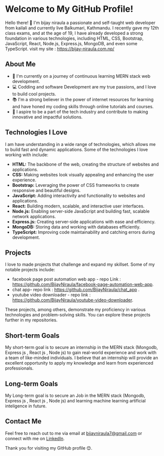 # Welcome to My GitHub Profile!

Hello there! 👋 I'm bijay niraula a passionate and self-taught web developer from kailali and currently live Balkumari, Kathmandu. I recently gave my 12th class exams, and at the age of 19, I have already developed a strong foundation in various technologies, including HTML, CSS, Bootstrap, JavaScript, React, Node.js, Express.js, MongoDB, and even some TypeScript.
visit my site : https://bijay-niraula.com.np/
## About Me

- 🌱 I'm currently on a journey of continuous learning MERN stack web development.
- 💻 Codding and software Development are my true passions, and I love to build cool projects.
- 📚 I'm a strong believer in the power of internet resources for learning and have honed my coding skills through online tutorials and courses.
- 🚀 I aspire to be a part of the tech industry and contribute to making innovative and impactful solutions.

## Technologies I Love

I am have understanding in a wide range of technologies, which allows me to build fast and dynamic applications. Some of the technologies I love working with include:

- **HTML:** The backbone of the web, creating the structure of websites and applications.
- **CSS:** Making websites look visually appealing and enhancing the user experience.
- **Bootstrap:** Leveraging the power of CSS frameworks to create responsive and beautiful designs.
- **JavaScript:** Adding interactivity and functionality to websites and applications.
- **React:** Building modern, scalable, and interactive user interfaces.
- **Node.js:** Enabling server-side JavaScript and building fast, scalable network applications.
- **Express.js:** Creating server-side applications with ease and efficiency.
- **MongoDB:** Storing data and working with databases efficiently.
- **TypeScript:** Improving code maintainability and catching errors during development.

## Projects

I love to made projects that challenge and expand my skillset. Some of my notable projects include:

- facebook page post automation web app  - repo Link : https://github.com/BijayNiraula/facebook-page-automation-web-app.
- chat app-  repo link : https://github.com/BijayNiraula/chat_app .
- youtube video downloader - repo link : https://github.com/BijayNiraula/youtube-video-downloader.

These projects, among others, demonstrate my proficiency in various technologies and problem-solving skills. You can explore these projects further in my repositories.

## Short-term Goals

My short-term goal is to secure an internship  in the MERN stack (Mongodb, Express js , React js , Node js) to gain real-world experience and work with a team of like-minded individuals. I believe that an internship will provide an excellent opportunity to apply my knowledge and learn from experienced professionals. 

## Long-term Goals
My Long-term goal is to secure an Job   in the MERN stack (Mongodb, Express js , React js , Node js) and learning machine learning  artificial inteligence in future.

## Contact Me
Feel free to reach out to me via email at bijayniraula7@gmail.com or connect with me on [LinkedIn](https://www.linkedin.com/in/bijay-niraula-067735275/).

Thank you for visiting my GitHub profile 😊.
